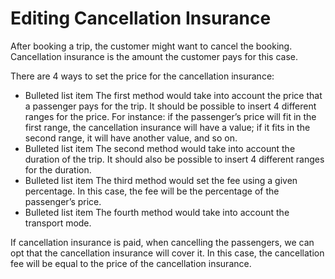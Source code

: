 # Editing Cancellation Insurance

After booking a trip, the customer might want to cancel the booking. Cancellation insurance is the amount the customer pays for this case.

There are 4 ways to set the price for the cancellation insurance:

* Bulleted list item The first method would take into account the price that a passenger pays for the trip. It should be possible to insert 4 different ranges for the price. For instance: if the passenger’s price will fit in the first range, the cancellation insurance will have a value; if it fits in the second range, it will have another value, and so on.
* Bulleted list item The second method would take into account the duration of the trip. It should also be possible to insert 4 different ranges for the duration.
* Bulleted list item The third method would set the fee using a given percentage. In this case, the fee will be the percentage of the passenger’s price.
* Bulleted list item The fourth method would take into account the transport mode.

If cancellation insurance is paid, when cancelling the passengers, we can opt that the cancellation insurance will cover it. In this case, the cancellation fee will be equal to the price of the cancellation insurance.
